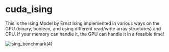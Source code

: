 # cuda_ising
This is the Ising Model by Ernst Ising implemented in various ways on the GPU (binary, boolean, and using different read/write array structures) and CPU. If your memory can handle it, the GPU can handle it in a feasible time! 

![ising_benchmark(4)](https://github.com/mengsig/cuda_ising/assets/75012728/dac8cb0f-5d46-45a8-b9a6-637aaad0da28)
